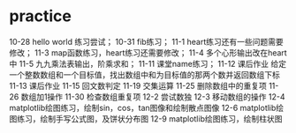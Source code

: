 # practice
 10-28 hello world 练习尝试；
 10-31 fib练习；
 11-1  heart练习还有一些问题需要修改；
 11-3  map函数练习，heart练习还需要修改；
 11-4  多个心形输出改在heart中
 11-5  九九乘法表输出，阶乘求和；
 11-11 课堂name练习；
 11-12 课后作业 给定一个整数数组和一个目标值，找出数组中和为目标值的那两个数并返回数组下标
 11-13 课后作业
 11-15 回文数判定
 11-19 交集运算
 11-25 删除数组中的重复项
 11-26 数组加1操作
 11-30 检查数组重复项
 12-2  尝试数独
 12-3  移动数组的操作
 12-4  matplotlib绘图练习，绘制sin，cos，tan图像和绘制散点图像
 12-6  matplotlib绘图练习，绘制手写公式图，及饼状分布图
 12-9  matplotlib绘图练习，绘制柱状图
